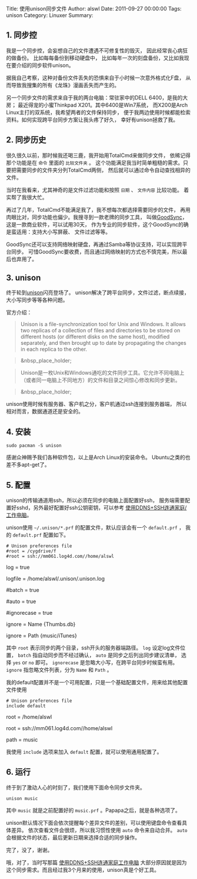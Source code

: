 Title: 使用unison同步文件
Author: alswl
Date: 2011-09-27 00:00:00
Tags: unison
Category: Linuxer
Summary: 

## 1. 同步控

我是一个同步控，会妄想自己的文件遭遇不可修复性的毁灭， 因此经常丧心病狂的做备份。 比如每每备份到移动硬盘中，
比如每年一次的刻盘备份，又比如我现在要介绍的同步软件unison。

据我自己考察，这种对备份文件丢失的恐惧来自于小时候一次意外格式化F盘， 从而导致我搜集的所有《龙珠》漫画丢失而产生的。

另一个同步文件的需求来自于我的两台电脑：常驻家中的DELL 6400，是我的大房； 最近得宠的小蜜Thinkpad X201。其中6400是Win7系统，
而X200是Arch Linux主打的双系统，我希望两者的文件保持同步， 便于我两边使用时候都能检索资料。如何实现跨平台同步方案让我头疼了好久，
幸好有unison拯救了我。

## 2. 同步历史

很久很久以前，那时候我还喝三鹿，我开始用TotalCmd来做同步文件， 依稀记得那个功能是在 `命令` 里面的 `比较文件夹` 。
这个功能满足我当时简单粗糙的需求。只要把需要同步的文件夹分列TotalCmd两侧， 然后就可以通过命令自动查找相异的文件。

当时在我看来，尤其神奇的是文件过滤功能和按照 `日期` 、 `文件内容` 比较功能。 着实帮了我很大忙。

再过了几年，TotalCmd不能满足我了，我不想每次都选择需要同步的文件， 再用肉眼比对，同步功能也偏少。我搜寻到一款老牌的同步工具，
叫做[GoodSync](http://www.goodsync.com/)，这是一款商业软件，可以试用30天，
作为专业的同步软件，这个GoodSync的确是蛮适用：支持大小写屏蔽、 文件过滤等等。

GoodSync还可以支持网络映射硬盘，再通过Samba等协议支持，可以实现跨平台同步。
可惜GoodSync要收费，而且通过网络映射的方式也不慎完美，所以最后也弃用了。

## 3. unison

终于轮到[unison](http://www.cis.upenn.edu/~bcpierce/unison/)闪亮登场了。
unison解决了跨平台同步，文件过滤，断点续接，大小写同步等等各种问题。

官方介绍：

> Unison is a file-synchronization tool for Unix and Windows. It allows two
replicas of a collection of files and directories to be stored on different
hosts (or different disks on the same host), modified separately, and then
brought up to date by propagating the changes in each replica to the other.

>

> &nbsp_place_holder;

> Unison是一枚Unix和Windows通吃的文件同步工具。它允许不同电脑上（或者同一电脑上不同地方）的文件和目录之间惊心修改和同步更新。

>

> &nbsp_place_holder;

unison使用时候有服务器、客户机之分，客户机通过ssh连接到服务器端， 所以相对而言，数据通道还是安全的。

## 4. 安装

    
    sudo pacman -S unison

感谢众神赐予我们各种软件包，以上是Arch Linux的安装命令。 Ubuntu之类的也差不多apt-get了。

## 5. 配置

unison的传输通道用ssh，所以必须在同步的电脑上面配置好ssh， 服务端需要配置好sshd，另外最好配置好ssh公钥密钥，可以参考
[使用DDNS+SSH连通家庭/工作电脑](http://log4d.com/2011/06/ddns-ssh)。

unison使用 `~/.unison/*.prf` 的配置文件，默认应该会有一个 `default.prf` ， 我的 `default.prf`
配置如下。

    
    # Unison preferences file
    #root = /cygdrive/f
    #root = ssh://mm061.log4d.com//home/alswl

log = true

logfile = /home/alswl/.unison/.unison.log

#batch = true

#auto = true

#ignorecase = true

ignore = Name {Thumbs.db}

ignore = Path {music/iTunes}

其中 `root` 表示同步的两个目录，ssh开头的服务器端路径。 `log` 设定log文件位置， `batch` 指自动同步而不经过确认， `auto`
是同步之后列出同步建议清单， 选择 `yes` or `no` 即可。 `ignorecase` 是忽略大小写，在跨平台同步时候蛮有用。 `ignore`
指忽略文件列表，分为 `Name` 和 `Path` 。

我的default配置并不是一个可用配置，只是一个基础配置文件，用来给其他配置文件使用

    
    # Unison preferences file
    include default

root = /home/alswl

root = ssh://mm061.log4d.com//home/alswl

path = music

我使用 `include` 选项来加入 `default` 配置，就可以使用通用配置了。

## 6. 运行

终于到了激动人心的时刻了，我们使用下面命令同步文件夹。

    
    unison music

其中 `music` 就是之前配置好的 `music.prf` 。Papapa之后，就是各种选项了。

unison默认情况下面会依次提醒每个差异文件的差别，可以使用键盘命令查看具体差异。 依次查看文件会很烦，所以我习惯性使用 `auto` 命令来自动合并。
`auto` 会根据文件的状态，最后更新日期来选择合适的同步操作。

完了，没了，谢谢。

哦，对了，当时写那篇 [使用DDNS+SSH连通家庭工作电脑](http://log4d.com/2011/06/ddns-ssh)
大部分原因就是因为这个同步需求。而且经过我3个月来的使用，unison真是个好工具。

